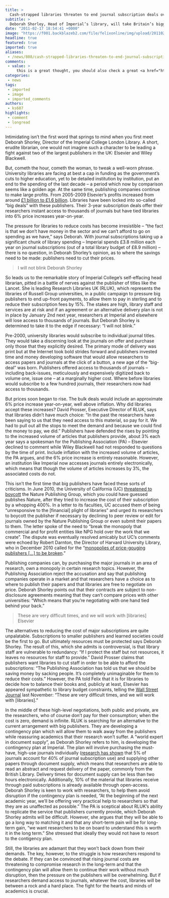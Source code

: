```yaml
---
title: >
  Cash-strapped libraries threaten to end journal subscription deals over rising costs
subtitle: >
  Deborah Shorley, Head of Imperial’s library, will take Britain’s biggest publishers to the edge if necessary
date: "2011-02-17 18:54:41 +0000"
image: "https://f001.backblazeb2.com/file/felixonline/img/upload/201102171846-ks607-deborahs.jpg"
headline: true
featured: true
imported: true
aliases:
 - /news/808/cash-strapped-libraries-threaten-to-end-journal-subscription-deals-over-rising-costs
comments:
 - value: >
     this is a great thought, you should also check a great <a href="http://www.asp.com.pk/software-development" title="software development"><strong>software development</strong></a> for your software development requirements. thanks,Perhaps it's time for Plan B. <br> <br>In this case Plan B is asking Barclay's Bank to sponsor the subscriptions, after their legal people have had a little tete a tete with the publishers. Something that after all the bad press the banks have had recently they could find great enthusiasm for! <br> <br>After all Barclays sponsors the London Bike scheme, this would be something that would benefit at a national level. <br> <br>Papers derived from publically funded research should be available to everyone. This would be a step in that direction. <br>,As academics we really have to support initiatives like this. Eventually Open Access will become the way forward, and we have to play our own part in making that happen. Essential library services are being lost due to these inflated subscription prices. <br> <br>A
categories:
 - news
tags:
 - imported
 - image
 - imported_comments
authors:
 - ks607
highlights:
 - comment
 - longread
---
```


Intimidating isn’t the first word that springs to mind when you first meet Deborah Shorley, Director of the Imperial College London Library. A short, erudite librarian, one would not imagine such a character to be leading a fight against two of the largest publishers in the UK: Elsevier and Wiley Blackwell.

But, cometh the hour, cometh the woman, to tweak a well-worn phrase. University libraries are facing at best a cap in funding as the government’s cuts to higher education, yet to be detailed institution by institution, put an end to the spending of the last decade – a period which now by comparison seems like a golden age. At the same time, publishing companies continue to make large profits. From 2005-2009 Elsevier’s profits increased from around [£1 billion to £1.6 billion](http://reports.reedelsevier.com/ar09/overview/index.html). Libraries have been locked into so-called “big deals” with these publishers. Their 3-year subscription deals offer their researchers instant access to thousands of journals but have tied libraries into 6% price increases year-on-year.

The pressure for libraries to reduce costs has become irresistible – “the fact is that we don’t have money in the sector and we can’t afford to go on spending as we have,” says Deborah. With journal subscriptions taking up a significant chunk of library spending – Imperial spends £3.8 million each year on journal subscriptions (out of a total library budget of £8.9 million) – there is no question, in Deborah Shorley’s opinion, as to where the savings need to be made: publishers need to cut their prices.

> I will not blink
> Deborah Shorley

So leads us to the remarkable story of Imperial College’s self-effacing head librarian, pitted in a battle of nerves against the publisher of titles like the Lancet. She is leading Research Libraries UK (RLUK), which represents the libraries of Russell Group universities, in a public campaign to pressure big publishers to end up-front payments, to allow them to pay in sterling and to reduce their subscription fees by 15%. The stakes are high, library staff and services are at risk and if an agreement or an alternative delivery plan is not in place by January 2nd next year, researchers at Imperial and elsewhere will lose access to thousands of journals. But Deborah Shorley is determined to take it to the edge if necessary: “I will not blink.”

Pre-2000, university libraries would subscribe to individual journal titles. They would take a discerning look at the journals on offer and purchase only those that they explicitly desired. The primary mode of delivery was print but at the Internet took bold strides forward and publishers invested time and money developing software that would allow researchers to access papers and journals at the click of a button, a new age of the “big-deal” was born. Publishers offered access to thousands of journals – including back-issues, meticulously and expensively digitized back to volume one, issue one – at a marginally higher cost. Where before libraries would subscribe to a few hundred journals, their researchers now had access to thousands.

But prices soon began to rise. The bulk deals would include an approximate 6% price increase year-on-year, well above inflation. Why did libraries accept these increases? David Prosser, Executive Director of RLUK, says that libraries didn’t have much choice: “In the past the researchers have been saying to us that they need access to this material, so pay for it. We had to pull out all the stops to meet the demand and because we could find the money to pay, we did.” Publishers have defended the rises by pointing to the increased volume of articles that publishers provide, about 3% each year says a spokesman for the Publishing Association (PA) – Elsevier declined to comment while Wiley Blackwell had not responded to questions by the time of print. Include inflation with the increased volume of articles, the PA argues, and the 6% price increase is entirely reasonable. However, an institution like Imperial now accesses journals entirely electronically, which means that though the volume of articles increases by 3%, the associated costs do not.

This isn’t the first time that big publishers have faced these sorts of criticisms. In June 2010, the University of California (UC) [threatened to boycott](http://chronicle.com/article/U-of-California-Tries-Just/65823/) the Nature Publishing Group, which you could have guessed publishes Nature, after they tried to increase the cost of their subscription by a whopping 400%. In a letter to its faculties, UC accused them of being “unresponsive to the [financial] plight of libraries” and urged its researchers to boycott the publisher if necessary by declining to peer review or edit for journals owned by the Nature Publishing Group or even submit their papers to them. The letter spoke of the need to “break the monopoly that commercial and for profit entities like NPG hold over the work that we create”. The dispute was eventually resolved amicably but UC’s comments were echoed by Robert Darnton, the Director of Harvard University Library, who in December 2010 called for the “[monopolies of price-gouging publishers […] to be broken](http://www.nybooks.com/articles/archives/2010/dec/23/library-three-jeremiads/?pagination=false).”

Publishing companies can, by purchasing the major journals in an area of research, own a monopoly in certain research topics. However, the Publishing Association reject the accusation and say that publishing companies operate in a market and that researchers have a choice as to where to publish their papers and that libraries are free to negotiate on price. Deborah Shorley points out that their contracts are subject to non-disclosure agreements meaning that they can’t compare prices with other universities: “Which means that you’re negotiating with one hand tied behind your back.”

> These are very difficult times, and we will work with [libraries]
> Elsevier

The alternatives to reducing the cost of major subscriptions are quite unpalatable. Subscriptions to smaller publishers and learned societies could be the first to go. But ultimately resources must be protected says Deborah Shorley. The result of this, which she admits is controversial, is that library staff are vulnerable to redundancy: “If I protect the staff but not resources, it leaves no resources for staff to provide.” David Prosser claims that publishers want libraries to cut staff in order to be able to afford the subscriptions: “The Publishing Association has told us that we should be saving money by sacking people. It’s completely unimaginable for them to reduce their costs.” However, the PA told Felix that it is for libraries to decide how to balance their books and, publicly at least, Elsevier has appeared sympathetic to library budget constraints, telling the [Wall Street Journal](http://online.wsj.com/article/SB10001424052748703678404575636820757036514.html) last November: “These are very difficult times, and we will work with [libraries].”

In the middle of these high-level negotiations, both public and private, are the researchers, who of course don’t pay for their consumption; when the cost is zero, demand is infinite. RLUK is searching for an alternative to the current arrangement with big publishers. They are developing a contingency plan which will allow them to walk away from the publishers while reassuring academics that their research won’t suffer. A “world expert in document supply”, as Deborah Shorley refers to him, is developing the contingency plan at Imperial. The plan will involve purchasing the must-have, high-use journals individually ([research has shown](http://www.rin.ac.uk/our-work/communicating-and-disseminating-research/e-journals-their-use-value-and-impact) that 5% of journals account for 40% of journal subscription use) and supplying other papers through document supply, which means that researchers are able to read an abstract and request delivery of the paper, commonly from the British Library. Delivery times for document supply can be less than two hours electronically. Additionally, 10% of the material that libraries receive through paid subscriptions is already available through open-access. Deborah Shorley is keen to work with researchers, to help them avoid disruption if the contingency plan is needed, “At the beginning of the next academic year, we’ll be offering very practical help to researchers so that they are as unaffected as possible.” The PA is sceptical about RLUK’s ability to replicate the service that publishers currently provide, which Deborah Shorley admits will be difficult. However, she argues that they will be able to go a long way to matching it and that any short-term pain will be for long-term gain, “we want researchers to be on board to understand this is worth it in the long term.” She stressed that ideally they would not have to resort to the contigency plan.

Still, the libraries are adamant that they won’t back down from their demands. The key, however, to the struggle is how researchers respond to the debate. If they can be convinced that rising journal costs are threatening to compromise research in the long-term and that the contingency plan will allow them to continue their work without much disruption, then the pressure on the publishers will be overwhelming. But if researchers demand access to journals, whatever the cost, libraries will be between a rock and a hard place. The fight for the hearts and minds of academics is crucial.
